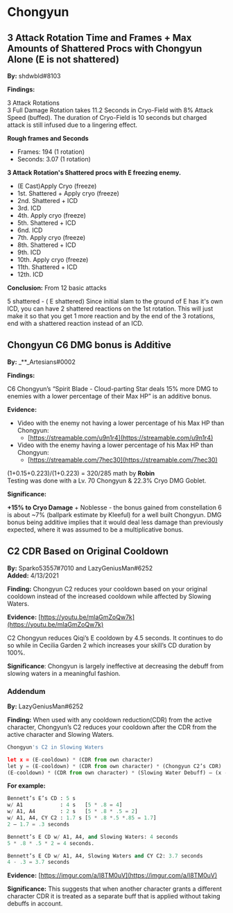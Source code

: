 # Chongyun

## **3 Attack Rotation Time and Frames + Max Amounts of Shattered Procs with Chongyun Alone \(E is not shattered\)**

**By:** shdwbld\#8103

**Findings:**

3 Attack Rotations  
3 Full Damage Rotation takes 11.2 Seconds in Cryo-Field with 8% Attack Speed \(buffed\). The duration of Cryo-Field is 10 seconds but charged attack is still infused due to a lingering effect.

**Rough frames and Seconds**

* Frames: 194 \(1 rotation\)
* Seconds: 3.07 \(1 rotation\)

**3 Attack Rotation's Shattered procs with E freezing enemy.**

* \(E Cast\)Apply Cryo \(freeze\)
* 1st. Shattered + Apply cryo \(freeze\)
* 2nd. Shattered + ICD
* 3rd. ICD
* 4th. Apply cryo \(freeze\)
* 5th. Shattered + ICD
* 6nd. ICD
* 7th. Apply cryo \(freeze\)
* 8th. Shattered + ICD
* 9th. ICD
* 10th. Apply cryo \(freeze\)
* 11th. Shattered + ICD
* 12th. ICD

**Conclusion:** From 12 basic attacks

5 shattered - \( E shattered\) Since initial slam to the ground of E has it's own ICD, you can have 2 shattered reactions on the 1st rotation. This will just make it so that you get 1 more reaction and by the end of the 3 rotations, end with a shattered reaction instead of an ICD.

## **Chongyun C6 DMG bonus is Additive**

**By:** \_\*\*\_Artesians\#0002

**Findings:**

C6 Chongyun’s “Spirit Blade - Cloud-parting Star deals 15% more DMG to enemies with a lower percentage of their Max HP” is an additive bonus.

**Evidence:**

* Video with the enemy not having a lower percentage of his Max HP than Chongyun:
  * [https://streamable.com/u9n1r4](https://streamable.com/u9n1r4) 
* Video with the enemy having a lower percentage of his Max HP than Chongyun:
  * [https://streamable.com/7hec30](https://streamable.com/7hec30)

\(1+0.15+0.223\)/\(1+0.223\) = 320/285 math by **Robin**  
Testing was done with a Lv. 70 Chongyun & 22.3% Cryo DMG Goblet.

**Significance:**

**+15% to Cryo Damage** + Noblesse - the bonus gained from constellation 6 is about ~7% \(ballpark estimate by Kleeful\) for a well built Chongyun. DMG bonus being additive implies that it would deal less damage than previously expected, where it was assumed to be a multiplicative bonus.

## C2 CDR Based on Original Cooldown

**By:** Sparko53557\#7010 and LazyGeniusMan\#6252  
**Added:** 4/13/2021

**Finding:** Chongyun C2 reduces your cooldown based on your original cooldown instead of the increased cooldown while affected by Slowing Waters.

**Evidence:** [https://youtu.be/mlaGmZoQw7k](https://youtu.be/mlaGmZoQw7k)

C2 Chongyun reduces Qiqi’s E cooldown by 4.5 seconds. It continues to do so while in Cecilia Garden 2 which increases your skill’s CD duration by 100%.

**Significance**: Chongyun is largely ineffective at decreasing the debuff from slowing waters in a meaningful fashion.

### **Addendum**

**By:** LazyGeniusMan\#6252

**Finding:** When used with any cooldown reduction\(CDR\) from the active character, Chongyun’s C2 reduces your cooldown after the CDR from the active character and Slowing Waters.

```python
Chongyun's C2 in Slowing Waters

let x = (E-cooldown) * (CDR from own character)
let y = (E-cooldown) * (CDR from own character) * (Chongyun C2’s CDR)
(E-cooldown) * (CDR from own character) * (Slowing Water Debuff) – (x - y) = E Cooldown
```

**For example:**

```python
Bennett’s E’s CD : 5 s 
w/ A1            : 4 s   [5 * .8 = 4]
w/ A1, A4        : 2 s   [5 * .8 * .5 = 2]
w/ A1, A4, CY C2 : 1.7 s [5 * .8 *.5 *.85 = 1.7]
2 – 1.7 = .3 seconds 

Bennett’s E CD w/ A1, A4, and Slowing Waters: 4 seconds 
5 * .8 * .5 * 2 = 4 seconds. 

Bennett’s E CD w/ A1, A4, Slowing Waters and CY C2: 3.7 seconds 
4 - .3 = 3.7 seconds
```

**Evidence:** [https://imgur.com/a/I8TM0uV](https://imgur.com/a/I8TM0uV)

**Significance:** This suggests that when another character grants a different character CDR it is treated as a separate buff that is applied without taking debuffs in account.

